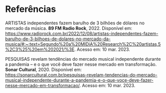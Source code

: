 # Referências

ARTISTAS independentes fazem barulho de 3 bilhões de dólares no mercado da música. **89 FM Radio Rock**, 2022. Disponível em: <https://www.radiorock.com.br/2022/12/08/artistas-independentes-fazem-barulho-de-3-bilhoes-de-dolares-no-mercado-da-musica/#:~:text=Segundo%20a%20MIDiA%20Research%2C%20artistas,5%2C3%25%20em%202021/%3E>. Acesso em: 10 mar. 2023.


PESQUISAS revelam tendências do mercado musical independente durante a pandemia – e o que você deve fazer nesse mercado em transformação. **Sonar Cultural**, 2020. Disponível em: <https://sonarcultural.com.br/pesquisas-revelam-tendencias-do-mercado-musical-independente-durante-a-pandemia-e-o-que-voce-deve-fazer-nesse-mercado-em-transformacao/>. Acesso em: 10 mar. 2023.
